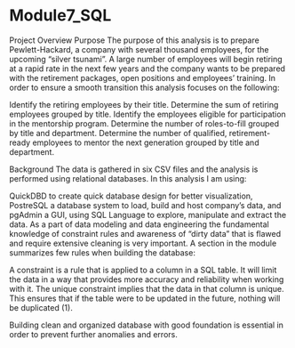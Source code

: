 # Module7_SQL
Project Overview
Purpose
The purpose of this analysis is to prepare Pewlett-Hackard, a company with several thousand employees, for the upcoming “silver tsunami”. A large number of employees will begin retiring at a rapid rate in the next few years and the company wants to be prepared with the retirement packages, open positions and employees’ training. In order to ensure a smooth transition this analysis focuses on the following:

Identify the retiring employees by their title.
Determine the sum of retiring employees grouped by title.
Identify the employees eligible for participation in the mentorship program.
Determine the number of roles-to-fill grouped by title and department.
Determine the number of qualified, retirement-ready employees to mentor the next generation grouped by title and department.


Background
The data is gathered in six CSV files and the analysis is performed using relational databases. In this analysis I am using:

QuickDBD to create quick database design for better visualization,
PostreSQL a database system to load, build and host company’s data, and
pgAdmin a GUI, using SQL Language to explore, manipulate and extract the data.
As a part of data modeling and data engineering the fundamental knowledge of constraint rules and awareness of “dirty data” that is flawed and require extensive cleaning is very important. A section in the module summarizes few rules when building the database:

A constraint is a rule that is applied to a column in a SQL table. It will limit the data in a way that provides more accuracy and reliability when working with it. The unique constraint implies that the data in that column is unique. This ensures that if the table were to be updated in the future, nothing will be duplicated (1).

Building clean and organized database with good foundation is essential in order to prevent further anomalies and errors.